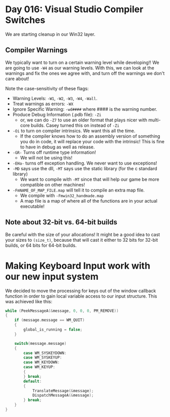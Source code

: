 # Day 016: Visual Studio Compiler Switches

We are starting cleanup in our Win32 layer.

## Compiler Warnings

We typically want to turn on a certain warning level while developing!! We are going to use `-W4` as our warning levels. With this, we can look at the warnings and fix the ones we agree with, and turn off the warnings we don't care about!

Note the case-sensitivity of these flags:
* Warning Levels: `-W1`, `-W2`, `-W3`, `-W4`, `-Wall`.
* Treat warnings as errors: `-WX`
* Ignore Specific Warning: `-wd####` where #### is the warning number.
* Produce Debug Information (.pdb file): `-Zi`
  * or, we can do `-Z7` to use an older format that plays nicer with multi-core builds. Casey turned this on instead of `-Zi`
* `-Oi` to turn on compiler intrinsics. We want this all the time.
  * If the compiler knows how to do an assembly version of something you do in code, it will replace your code with the intrinsic! This is fine to have in debug as well as release.
* `-GR-` Turns off runtime type information!
  * We will not be using this!
* `-EHa-` turns off exception handling. We never want to use exceptions!
* `-MD` says use the dll, `-MT` says use the static library (for the c standard library)
  * We want to compile with `-MT` since that will help our game be more compatible on other machines!
* `-FmNAME_OF_MAP_FILE.map` will tell it to compile an extra map file.
  * We compile with `-Fmwin32_handmade.map`
  * A map file is a map of where all of the functions are in your actual executable!

## Note about 32-bit vs. 64-bit builds

Be careful with the size of your allocations! It might be a good idea to cast your sizes to `(size_t)`, because that will cast it either to 32 bits for 32-bit builds, or 64 bits for 64-bit builds.

# Making Keyboard Input work with our new input system

We decided to move the processing for keys out of the window callback function in order to gain local variable access to our input structure. This was achieved like this:

```c++
while (PeekMessageA(&message, 0, 0, 0, PM_REMOVE))
{
    if (message.message == WM_QUIT)
    {
        global_is_running = false;
    }

    switch(message.message)
    {
        case WM_SYSKEYDOWN:
        case WM_SYSKEYUP:
        case WM_KEYDOWN:
        case WM_KEYUP:
        {
        } break;
        default:
        {
            TranslateMessage(&message);
            DispatchMessageA(&message);
        } break;
    }
}
```